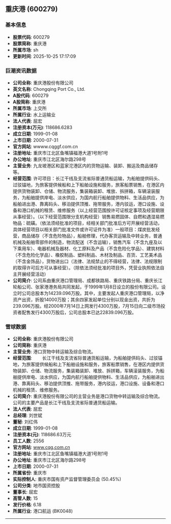 ## 重庆港 (600279)

### 基本信息

- **股票代码**: 600279
- **股票简称**: 重庆港
- **所属市场**: sh
- **更新时间**: 2025-10-25 17:17:09

### 巨潮资讯数据

- **公司全称**: 重庆港股份有限公司
- **英文名称**: Chongqing Port Co., Ltd.
- **A股代码**: 600279
- **A股简称**: 重庆港
- **所属市场**: 上交所
- **所属行业**: 水上运输业
- **法人代表**: 屈宏
- **注册资本(万元)**: 118686.6283
- **成立日期**: 1999-01-08
- **上市日期**: 2000-07-31
- **官方网站**: wwww.cqggf.com.cn
- **注册地址**: 重庆市江北区鱼嘴镇福港大道1号附1号
- **办公地址**: 重庆市江北区海尔路298号
- **主营业务**: 九龙坡港区和蓝家沱港区内的货物运输、装卸、搬运及商品储存等。
- **经营范围**: 许可项目：长江干线及支流省际普通货船运输，为船舶提供码头、过驳锚地，为旅客提供候船和上下船舶设施和服务，旅客船票销售，在港区内提供货物装卸、仓储、物流服务，集装箱装卸、堆放、拆拼箱，车辆滚装服务，为船舶提供岸电、淡水供应，为国内航行船舶提供物料、生活品供应，为船舶进出港、靠离码头、移泊提供顶推、拖带服务，港内驳运，港口设施、设备和港口机械的租赁、维修服务（以上经营范围按许可证核定事项及经营期限从事经营）。（以下经营范围限分支机构经营）销售易燃固体、自燃和遇湿易燃物品：硫磺。（依法须经批准的项目，经相关部门批准后方可开展经营活动，具体经营项目以相关部门批准文件或许可证件为准）一般项目：煤炭批发经营，商品储存（不含危险物品），船舶修理，代办客货运输及中转业务，普通机械及船舶零部件的制造，物流配送（不含运输），销售汽车（不含九座及以下乘用车）、电器机械及器材、化工原料及产品（不含危险化学品）、建筑材料（不含危险化学品）、橡胶制品、塑料制品、木材及制品、百货、工艺美术品（不含金饰品），货物进出口（法律、法规禁止的不得经营，法律、法规限制的取得许可后方可从事经营）。（除依法须经批准的项目外，凭营业执照依法自主开展经营活动）
- **公司简介**: 公司系由重庆港口管理局、成都铁路局、重庆铁路分局、重庆长江轮船公司、张家港港务局共同发起，于1999年1月8日设立的股份有限公司。设立时公司总股本为14239.096万股。其中，主要发起人重庆港口管理局，以净资产出资，折股14000万股；其余四家发起单位分别以现金出资，共折为239.096万股。经2000年7月14日上网发行4300万股，7月15日向二级市场投资者配售发行4300万股后，公司总股本已达22839.096万股。

### 雪球数据

- **公司全称**: 重庆港股份有限公司
- **公司简称**: 重庆港
- **主营业务**: 港口货物中转运输及综合物流。
- **经营范围**: 　　长江干线及支流省际普通货船运输，为船舶提供码头、过驳锚地，为旅客提供候船和上下船舶设施和服务，旅客船票销售，在港区内提供货物装卸、仓储、物流服务，集装箱装卸、堆放、拆拼箱，车辆滚装服务，为船舶提供岸电、淡水供应，为国内航行船舶提供物料、生活品供应，为船舶进出港、靠离码头、移泊提供顶推、拖带服务，港内驳运，港口设施、设备和港口机械的租赁、维修服务。
- **公司简介**: 重庆港股份有限公司的主营业务是港口货物中转运输及综合物流。公司的主要产品是长江干线及支流省际普通货船运输。
- **法人代表**: 屈宏
- **总经理**: 刘世斌
- **董秘**: 刘红伟
- **成立日期**: 1999-01-08
- **注册资本(元)**: 118686.63万元
- **员工人数**: 2556
- **官方网站**: www.cqg.com.cn
- **注册地址**: 重庆市江北区鱼嘴镇福港大道1号附1号
- **办公地址**: 重庆市江北区海尔路298号
- **上市日期**: 2000-07-31
- **所属省份**: 重庆市
- **实际控制人**: 重庆市国有资产监督管理委员会 (50.45%)
- **公司分类**: 地市国资控股
- **董事长**: 屈宏
- **高管人数**: 15
- **发行价格**: 6.18
- **所属行业**: 港口航运 (BK0048)

---